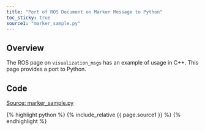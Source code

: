 ```yaml
---
title: "Port of ROS Document on Marker Message to Python"
toc_sticky: true 
source1: "marker_sample.py"
---
```


## Overview

The ROS page on ``visualization_msgs`` has an example of usage in C++.  This page provides a port to Python.

## Code

<a href="{{ page.source1 }}">Source: marker_sample.py</a>

{% highlight python %}
{% include_relative {{ page.source1 }} %}
{% endhighlight %}

